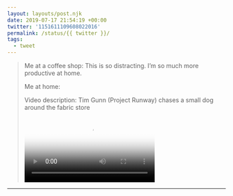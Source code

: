 ```yaml
---
layout: layouts/post.njk
date: 2019-07-17 21:54:19 +00:00
twitter: '1151611109608022016'
permalink: /status/{{ twitter }}/
tags: 
  - tweet
---
```


> Me at a coffee shop: This is so distracting. I’m so much more productive at home.
> 
> Me at home: 
> 
> <p class="sr-only">Video description: Tim Gunn (Project Runway) chases a small dog around the fabric store</p>
> 
> <video controls loop preload="metadata" poster="/img/D_tYE2rUcAAQ_UT.jpg"><source src="/img/1151611109608022016-D_tYE2rUcAAQ_UT.mp4">Your browser does not support the video tag.</video>

---
